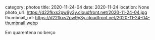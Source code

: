 category: photos 
title: 2020-11-24-04
date: 2020-11-24
location: None
photo_url: https://d22fkxs2pw9y3y.cloudfront.net/2020-11-24-04.jpg
thumbnail_url: https://d22fkxs2pw9y3y.cloudfront.net/2020-11-24-04-thumbnail.webp

Em quarentena no berço 
